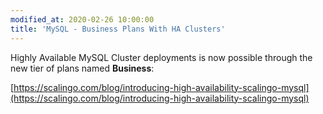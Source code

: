 ```yaml
---
modified_at: 2020-02-26 10:00:00
title: 'MySQL - Business Plans With HA Clusters'
---
```


Highly Available MySQL Cluster deployments is now possible through the new tier
of plans named **Business**:

[https://scalingo.com/blog/introducing-high-availability-scalingo-mysql](https://scalingo.com/blog/introducing-high-availability-scalingo-mysql)
